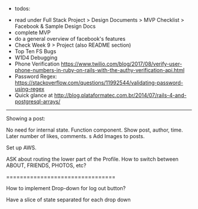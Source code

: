 + todos:
  
* read under Full Stack Project > Design Documents > MVP Checklist > Facebook & Sample Design Docs
* complete MVP
* do a general overview of facebook's features
* Check Week 9 > Project (also README section)
* Top Ten FS Bugs
* W1D4 Debugging
* Phone Verification https://www.twilio.com/blog/2017/08/verify-user-phone-numbers-in-ruby-on-rails-with-the-authy-verification-api.html
* Password Regex: https://stackoverflow.com/questions/11992544/validating-password-using-regex
* Quick glance at http://blog.plataformatec.com.br/2014/07/rails-4-and-postgresql-arrays/



-------------------------

Showing a post: 

No need for internal state.
Function component.
Show post, author, time. 
Later number of likes, comments.
s
Add Images to posts. 

Set up AWS. 

ASK about routing the lower part of the Profile. 
How to switch between ABOUT, FRIENDS, PHOTOS, etc?

================================

How to implement Drop-down for log out button?

Have a slice of state separated for each drop down